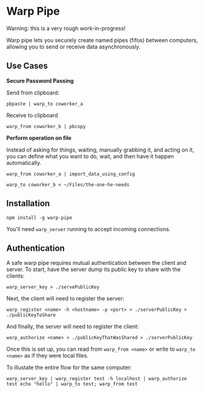 # Warp Pipe

Warning: this is a very rough work-in-progress!

Warp pipe lets you securely create named pipes (fifos) between computers, allowing you to send or receive data asynchronously. 

## Use Cases

**Secure Password Passing**

Send from clipboard:

`pbpaste | warp_to coworker_a`

Receive to clipboard

`warp_from coworker_b | pbcopy`

**Perform operation on file**

Instead of asking for things, waiting, manually grabbing it, and acting on it, you can define what you want to do, wait, and then have it happen automatically.

`warp_from coworker_a | import_data_using_config`

`warp_to coworker_b < ~/Files/the-one-he-needs`

## Installation

`npm install -g warp-pipe`

You'll need `warp_server` running to accept incoming connections.

## Authentication

A safe warp pipe requires mutual authentication between the client and server. To start, have the server dump its public key to share with the clients:

`warp_server_key > ./servePublicKey`

Next, the client will need to register the server:

`warp_register <name> -h <hostname> -p <port> < ./serverPublicKey > ./publicKeyToShare`

And finally, the server will need to register the client:

`warp_authorize <name> < ./publicKeyThatWasShared > ./serverPublicKey`

Once this is set up, you can read from `warp_from <name>` or write to `warp_to <name>` as if they were local files.

To illustate the entire flow for the same computer:

`
warp_server_key | warp_register test -h localhost | warp_authorize test
echo "hello" | warp_to test; warp_from test
`

